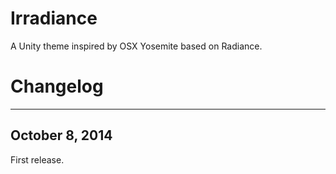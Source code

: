 Irradiance
==========

A Unity theme inspired by OSX Yosemite based on Radiance.


Changelog
==========

----------------------
October 8, 2014
----------------------
First release.
